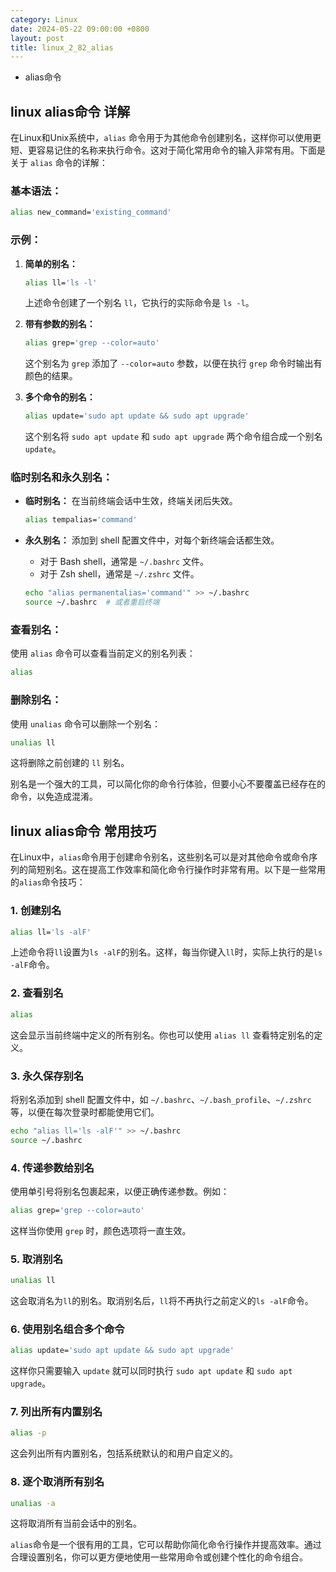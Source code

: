 ```yaml
---
category: Linux
date: 2024-05-22 09:00:00 +0800
layout: post
title: linux_2_82_alias
---
```


+ alias命令

## linux alias命令 详解

在Linux和Unix系统中，`alias` 命令用于为其他命令创建别名，这样你可以使用更短、更容易记住的名称来执行命令。这对于简化常用命令的输入非常有用。下面是关于 `alias` 命令的详解：

### 基本语法：

```bash
alias new_command='existing_command'
```

### 示例：

1. **简单的别名：**

   ```bash
   alias ll='ls -l'
   ```

   上述命令创建了一个别名 `ll`，它执行的实际命令是 `ls -l`。

2. **带有参数的别名：**

   ```bash
   alias grep='grep --color=auto'
   ```

   这个别名为 `grep` 添加了 `--color=auto` 参数，以便在执行 `grep` 命令时输出有颜色的结果。

3. **多个命令的别名：**

   ```bash
   alias update='sudo apt update && sudo apt upgrade'
   ```

   这个别名将 `sudo apt update` 和 `sudo apt upgrade` 两个命令组合成一个别名 `update`。

### 临时别名和永久别名：

- **临时别名：** 在当前终端会话中生效，终端关闭后失效。

  ```bash
  alias tempalias='command'
  ```

- **永久别名：** 添加到 shell 配置文件中，对每个新终端会话都生效。

  - 对于 Bash shell，通常是 `~/.bashrc` 文件。
  - 对于 Zsh shell，通常是 `~/.zshrc` 文件。

  ```bash
  echo "alias permanentalias='command'" >> ~/.bashrc
  source ~/.bashrc  # 或者重启终端
  ```

### 查看别名：

使用 `alias` 命令可以查看当前定义的别名列表：

```bash
alias
```

### 删除别名：

使用 `unalias` 命令可以删除一个别名：

```bash
unalias ll
```

这将删除之前创建的 `ll` 别名。

别名是一个强大的工具，可以简化你的命令行体验，但要小心不要覆盖已经存在的命令，以免造成混淆。

## linux alias命令 常用技巧

在Linux中，`alias`命令用于创建命令别名，这些别名可以是对其他命令或命令序列的简短别名。这在提高工作效率和简化命令行操作时非常有用。以下是一些常用的`alias`命令技巧：

### 1. 创建别名

```bash
alias ll='ls -alF'
```

上述命令将`ll`设置为`ls -alF`的别名。这样，每当你键入`ll`时，实际上执行的是`ls -alF`命令。

### 2. 查看别名

```bash
alias
```

这会显示当前终端中定义的所有别名。你也可以使用 `alias ll` 查看特定别名的定义。

### 3. 永久保存别名

将别名添加到 shell 配置文件中，如 `~/.bashrc`、`~/.bash_profile`、`~/.zshrc` 等，以便在每次登录时都能使用它们。

```bash
echo "alias ll='ls -alF'" >> ~/.bashrc
source ~/.bashrc
```

### 4. 传递参数给别名

使用单引号将别名包裹起来，以便正确传递参数。例如：

```bash
alias grep='grep --color=auto'
```

这样当你使用 `grep` 时，颜色选项将一直生效。

### 5. 取消别名

```bash
unalias ll
```

这会取消名为`ll`的别名。取消别名后，`ll`将不再执行之前定义的`ls -alF`命令。

### 6. 使用别名组合多个命令

```bash
alias update='sudo apt update && sudo apt upgrade'
```

这样你只需要输入 `update` 就可以同时执行 `sudo apt update` 和 `sudo apt upgrade`。

### 7. 列出所有内置别名

```bash
alias -p
```

这会列出所有内置别名，包括系统默认的和用户自定义的。

### 8. 逐个取消所有别名

```bash
unalias -a
```

这将取消所有当前会话中的别名。

`alias`命令是一个很有用的工具，它可以帮助你简化命令行操作并提高效率。通过合理设置别名，你可以更方便地使用一些常用命令或创建个性化的命令组合。